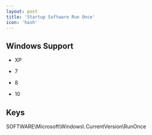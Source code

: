 ```yaml
---
layout: post
title: 'Startup Software Run Once'
icon: 'hash'
---
```


## Windows Support

- XP

- 7

- 8

- 10



## Keys

SOFTWARE\Microsoft\Windows\ CurrentVersion\RunOnce

